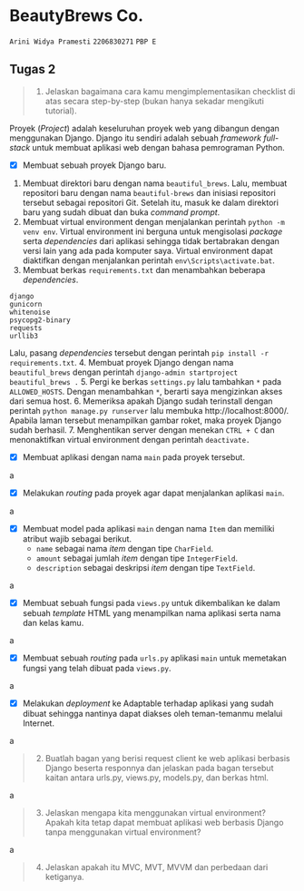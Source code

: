 # BeautyBrews Co.
`Arini Widya Pramesti`
`2206830271`
`PBP E`


## Tugas 2
>1. Jelaskan bagaimana cara kamu mengimplementasikan checklist di atas secara step-by-step (bukan hanya sekadar mengikuti tutorial).

Proyek (*Project*) adalah keseluruhan proyek web yang dibangun dengan menggunakan Django. Django itu sendiri adalah sebuah *framework full-stack* untuk membuat aplikasi web dengan bahasa pemrograman Python. 

 - [x] Membuat sebuah proyek Django baru.

 1. Membuat direktori baru dengan nama `beautiful_brews`. Lalu, membuat repositori baru dengan nama 
 `beautiful-brews` dan inisiasi repositori tersebut sebagai repositori Git. Setelah itu, masuk ke dalam
 direktori baru yang sudah dibuat dan buka *command prompt*. 
 2. Membuat virtual environment dengan menjalankan perintah ```python -m venv env```. Virtual 
 environment ini berguna untuk mengisolasi *package* serta *dependencies* dari aplikasi sehingga tidak
 bertabrakan dengan versi lain yang ada pada komputer saya. Virtual environment dapat diaktifkan dengan 
 menjalankan perintah ```env\Scripts\activate.bat```. 
 3. Membuat berkas ```requirements.txt``` dan menambahkan beberapa *dependencies*.
 ```text
 django
gunicorn
whitenoise
psycopg2-binary
requests
urllib3
```
Lalu, pasang *dependencies* tersebut dengan perintah ```pip install -r requirements.txt```.
4. Membuat proyek Django dengan nama `beautiful_brews` dengan perintah ```django-admin startproject beautiful_brews .```
5. Pergi ke berkas ```settings.py``` lalu tambahkan ```*``` pada ```ALLOWED_HOSTS```. Dengan menambahkan ```*```, berarti saya mengizinkan akses dari semua host.
6. Memeriksa apakah Django sudah terinstall dengan perintah ```python manage.py runserver``` lalu membuka http://localhost:8000/. Apabila laman tersebut menampilkan gambar roket, maka proyek Django sudah berhasil.
7. Menghentikan server dengan menekan ```CTRL + C``` dan menonaktifkan virtual environment dengan perintah ```deactivate.```

 - [x]  Membuat aplikasi dengan nama `main` pada proyek tersebut.

a

 - [x] Melakukan *routing* pada proyek agar dapat menjalankan aplikasi `main`.

a

 - [x] Membuat model pada aplikasi `main` dengan nama `Item` dan memiliki atribut wajib sebagai berikut.
    + `name` sebagai nama *item* dengan tipe `CharField`.
    + `amount` sebagai jumlah *item* dengan tipe `IntegerField`.
    + `description` sebagai deskripsi *item* dengan tipe `TextField`.

a

 - [x] Membuat sebuah fungsi pada `views.py` untuk dikembalikan ke dalam sebuah *template* HTML yang menampilkan nama aplikasi serta nama dan kelas kamu.

a

 - [x] Membuat sebuah *routing* pada `urls.py` aplikasi `main` untuk memetakan fungsi yang telah dibuat pada `views.py`.

a

 - [x] Melakukan *deployment* ke Adaptable terhadap aplikasi yang sudah dibuat sehingga nantinya dapat diakses oleh teman-temanmu melalui Internet.

a


>2. Buatlah bagan yang berisi request client ke web aplikasi berbasis Django beserta responnya dan jelaskan pada bagan tersebut kaitan antara urls.py, views.py, models.py, dan berkas html.

a


>3. Jelaskan mengapa kita menggunakan virtual environment? Apakah kita tetap dapat membuat aplikasi web berbasis Django tanpa menggunakan virtual environment?

a

>4. Jelaskan apakah itu MVC, MVT, MVVM dan perbedaan dari ketiganya.
